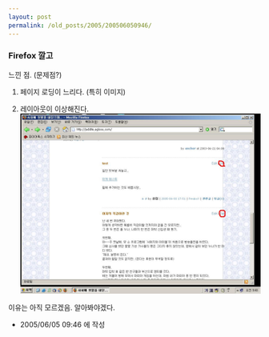 ```yaml
---
layout: post
permalink: /old_posts/2005/200506050946/
---
```


### Firefox 깔고

느낀 점. (문제점?)

1. 페이지 로딩이 느리다. (특히 이미지)

2. 레이아웃이 이상해진다.
![c0003499_9394587.jpg](200506050946/c0003499_9394587.jpg)

이유는 아직 모르겠음. 알아봐야겠다.





- 2005/06/05 09:46 에 작성
